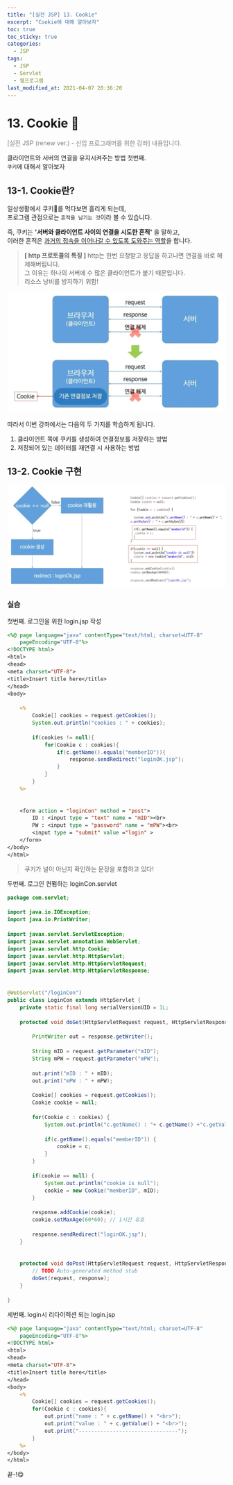```yaml
---
title: "[실전 JSP] 13. Cookie"
excerpt: "Cookie에 대해 알아보자"
toc: true
toc_sticky: true
categories:
  - JSP
tags:
  - JSP
  - Servlet
  - 웹프로그램
last_modified_at: 2021-04-07 20:36:20
---
```


# 13. Cookie 🍪
<span style="color:grey">[실전 JSP (renew ver.) - 신입 프로그래머를 위한 강좌] 내용입니다.</span>

클라이언트와 서버의 연결을 유지시켜주는 방법 첫번째.  
`쿠키`에 대해서 알아보자  

## 13-1. Cookie란?
  
일상생활에서 쿠키🍪를 먹다보면 흘리게 되는데,  
프로그램 관점으로는 `흔적을 남기는 것`이라 볼 수 있습니다.  
  
즉, 쿠키는 **'서버와 클라이언트 사이의 연결을 시도한 흔적'** 을 말하고,  
이러한 흔적은 <u>과거의 접속을 이어나갈 수 있도록 도와주는 역할</u>을 합니다.  
  
>**[ http 프로토콜의 특징 ]**
> http는 한번 요청받고 응답을 하고나면 연결을 바로 해제해버립니다.  
> 그 이유는 하나의 서버에 수 많은 클라이언트가 붙기 때문입니다.  
> 리소스 낭비를 방지하기 위함!
  
![이미지](/assets/images/JSP&Servlet/실전JSP/13강/13강_1.png)
  
따라서 이번 강좌에서는 다음의 두 가지를 학습하게 됩니다.  
1. 클라이언트 쪽에 쿠키를 생성하여 연결정보를 저장하는 방법  
2. 저장되어 있는 데이터를 재연결 시 사용하는 방법
  
## 13-2. Cookie 구현
![이미지](/assets/images/JSP&Servlet/실전JSP/13강/13강_2.png)  
  
### 실습
첫번째. 로그인을 위한 login.jsp 작성  
   
```jsp
<%@ page language="java" contentType="text/html; charset=UTF-8"
    pageEncoding="UTF-8"%>
<!DOCTYPE html>
<html>
<head>
<meta charset="UTF-8">
<title>Insert title here</title>
</head>
<body>

	<%
		Cookie[] cookies = request.getCookies();
		System.out.println("cookies : " + cookies);
	
		if(cookies != null){
			for(Cookie c : cookies){
				if(c.getName().equals("memberID")){
					response.sendRedirect("loginOK.jsp");
				}
			}
		}
	%>
	
	
	<form action = "loginCon" method = "post">
		ID : <input type = "text" name = "mID"><br>
		PW : <input type = "password" name = "mPW"><br>
		<input type = "submit" value ="login" >
	</form>
</body>
</html>
```
> 쿠키가 널이 아닌지 확인하는 문장을 포함하고 있다!

두번째. 로그인 컨펌하는 loginCon.servlet

```java
package com.servlet;

import java.io.IOException;
import java.io.PrintWriter;

import javax.servlet.ServletException;
import javax.servlet.annotation.WebServlet;
import javax.servlet.http.Cookie;
import javax.servlet.http.HttpServlet;
import javax.servlet.http.HttpServletRequest;
import javax.servlet.http.HttpServletResponse;


@WebServlet("/loginCon")
public class LoginCon extends HttpServlet {
	private static final long serialVersionUID = 1L;

	protected void doGet(HttpServletRequest request, HttpServletResponse response) throws ServletException, IOException {
		
		PrintWriter out = response.getWriter();
		
		String mID = request.getParameter("mID");
		String mPW = request.getParameter("mPW");
		
		out.print("mID : " + mID);
		out.print("mPW : " + mPW);
		
		Cookie[] cookies = request.getCookies();
		Cookie cookie = null;
		
		for(Cookie c : cookies) {
			System.out.println("c.getName() : "+ c.getName() +"c.getValue() : "+ c.getValue());
			
			if(c.getName().equals("memberID")) {
				cookie = c;
			}
		}
		
		if(cookie == null) {
			System.out.println("cookie is null");
			cookie = new Cookie("memberID", mID);
		}
		
		response.addCookie(cookie);
		cookie.setMaxAge(60*60); // 1시간 유효
		
		response.sendRedirect("loginOK.jsp");
	}


	protected void doPost(HttpServletRequest request, HttpServletResponse response) throws ServletException, IOException {
		// TODO Auto-generated method stub
		doGet(request, response);
	}

}
```

세번째. login시 리다이렉션 되는 login.jsp  
   
```jsp
<%@ page language="java" contentType="text/html; charset=UTF-8"
    pageEncoding="UTF-8"%>
<!DOCTYPE html>
<html>
<head>
<meta charset="UTF-8">
<title>Insert title here</title>
</head>
<body>
	<%
		Cookie[] cookies = request.getCookies();
		for(Cookie c : cookies){
			out.print("name : " + c.getName() + "<br>");
			out.print("value : " + c.getValue() + "<br>");
			out.print("--------------------------------");
		}
	%>
</body>
</html>
```
  
끝-!😋  
